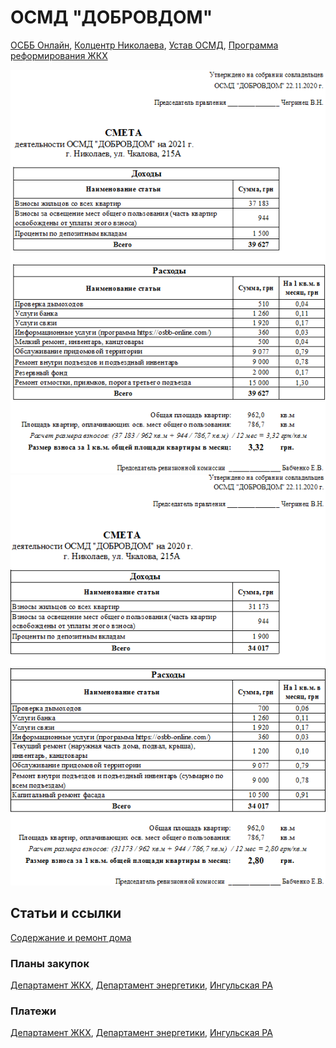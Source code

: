 # ОСМД "ДОБРОВДОМ"

[ОСББ Онлайн](https://osbb-online.com/House/Index/61132),
[Колцентр Николаева](https://callcenter.mkrada.gov.ua),
[Устав ОСМД](statut.html),
[Программа реформирования ЖКХ](https://mkrada.gov.ua/documents/33285.html)

![Смета 2021](img/estimate2021.PNG)
![Смета 2020](img/estimate2020.PNG)

## Статьи и ссылки

[Содержание и ремонт дома](https://proosbb.info/node/475)

### Планы закупок

[Департамент ЖКХ](https://prozorro.gov.ua/plan/search?edrpou=03365707),
[Департамент энергетики](https://prozorro.gov.ua/plan/search?edrpou=41210490),
[Ингульская РА](https://prozorro.gov.ua/plan/search?edrpou=05410582)

### Платежи

[Департамент ЖКХ](https://z.texty.org.ua/buyer/2322),
[Департамент энергетики](https://z.texty.org.ua/buyer/316968),
[Ингульская РА](https://z.texty.org.ua/buyer/3845)
